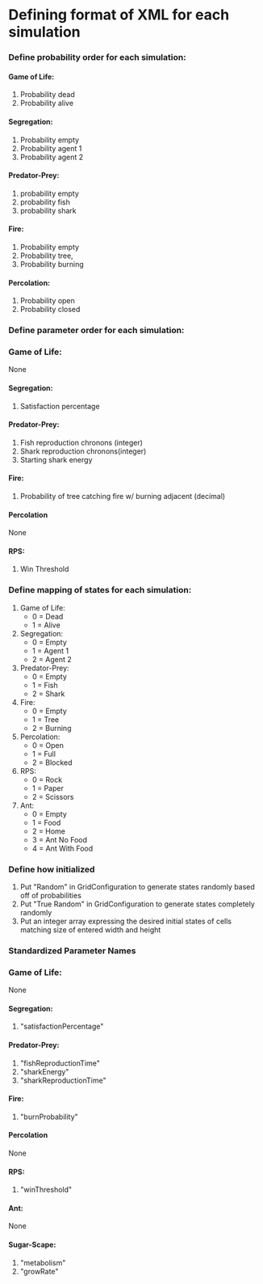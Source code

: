 # Defining format of XML for each simulation

### Define probability order for each simulation:
#### Game of Life: 
1. Probability dead 
2. Probability alive
#### Segregation: 
1. Probability empty
2. Probability agent 1
3. Probability agent 2
#### Predator-Prey: 
1. probability empty
2. probability fish
3. probability shark
#### Fire: 
1. Probability empty
2. Probability tree, 
3. Probability burning
#### Percolation: 
1. Probability open
2. Probability closed

### Define parameter order for each simulation:
### Game of Life: 
None
#### Segregation:
1. Satisfaction percentage
#### Predator-Prey:
1. Fish reproduction chronons (integer)
2. Shark reproduction chronons(integer)
3. Starting shark energy
#### Fire:
1. Probability of tree catching fire w/ burning adjacent (decimal)
#### Percolation
None
#### RPS: 
1. Win Threshold

### Define mapping of states for each simulation:
1. Game of Life: 
    * 0 = Dead
    * 1 = Alive
2. Segregation: 
    * 0 = Empty
    * 1 = Agent 1
    * 2 = Agent 2
3. Predator-Prey:
    * 0 = Empty
    * 1 = Fish
    * 2 = Shark
4. Fire:
    * 0 = Empty
    * 1 = Tree
    * 2 = Burning
5. Percolation:
    * 0 = Open
    * 1 = Full
    * 2 = Blocked
6. RPS:
    * 0 = Rock
    * 1 = Paper
    * 2 = Scissors
7. Ant:
    * 0 = Empty
    * 1 = Food 
    * 2 = Home
    * 3 = Ant No Food
    * 4 = Ant With Food
    
### Define how initialized
1. Put "Random" in GridConfiguration to generate states randomly based off of probabilities
2. Put "True Random" in GridConfiguration to generate states completely randomly
3. Put an integer array expressing the desired initial states of cells matching size of entered width and height

### Standardized Parameter Names
### Game of Life: 
None
#### Segregation:
1. "satisfactionPercentage"
#### Predator-Prey:
1. "fishReproductionTime"
2. "sharkEnergy"
3. "sharkReproductionTime"
#### Fire:
1. "burnProbability"
#### Percolation
None
#### RPS: 
1. "winThreshold"
#### Ant:
None
#### Sugar-Scape:
1. "metabolism"
2. "growRate"
